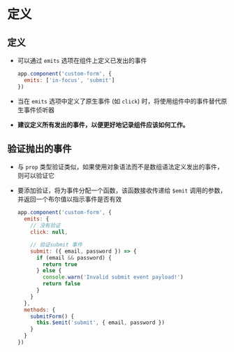 # 定义

## 定义

  - 可以通过 `emits` 选项在组件上定义已发出的事件

    ```js
    app.component('custom-form', {
      emits: ['in-focus', 'submit']
    })
    ```

  - 当在 `emits` 选项中定义了原生事件 (如 `click`) 时，将使用组件中的事件替代原生事件侦听器

  - **建议定义所有发出的事件，以便更好地记录组件应该如何工作。**

## 验证抛出的事件

  - 与 `prop` 类型验证类似，如果使用对象语法而不是数组语法定义发出的事件，则可以验证它

  - 要添加验证，将为事件分配一个函数，该函数接收传递给 `$emit` 调用的参数，并返回一个布尔值以指示事件是否有效

    ```js
    app.component('custom-form', {
      emits: {
        // 没有验证
        click: null,

        // 验证submit 事件
        submit: ({ email, password }) => {
          if (email && password) {
            return true
          } else {
            console.warn('Invalid submit event payload!')
            return false
          }
        }
      },
      methods: {
        submitForm() {
          this.$emit('submit', { email, password })
        }
      }
    })
    ```
